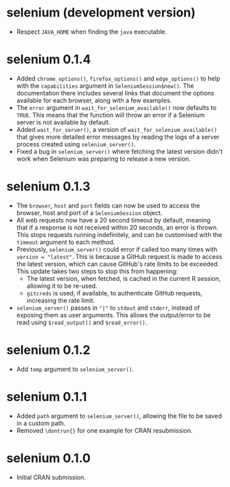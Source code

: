 # selenium (development version)

- Respect `JAVA_HOME` when finding the `java` executable.

# selenium 0.1.4

- Added `chrome_options()`, `firefox_options()` and `edge_options()` to help
  with the `capabilities` argument in `SeleniumSession$new()`. The documentation
  there includes several links that document the options available for each
  browser, along with a few examples.
- The `error` argument in `wait_for_selenium_available()` now defaults to
  `TRUE`. This means that the function will throw an error if a Selenium server
  is not available by default.
- Added `wait_for_server()`, a version of `wait_for_selenium_available()` that
  gives more detailed error messages by reading the logs of a server process
  created using `selenium_server()`.
- Fixed a bug in `selenium_server()` where fetching the latest version
  didn't work when Selenium was preparing to release a new version.

# selenium 0.1.3

- The `browser`, `host` and `port` fields can now be used to access the browser,
  host and port of a `SeleniumSession` object.
- All web requests now have a 20 second timeout by default, meaning that if a
  response is not received within 20 seconds, an error is thrown. This stops
  requests running indefinitely, and can be customised with the `timeout`
  argument to each method.
- Previously, `selenium_server()` could error if called too many times with
  `version = "latest"`. This is because a GitHub request is made to access
  the latest version, which can cause GitHub's rate limits to be exceeded.
  This update takes two steps to stop this from happening:
  - The latest version, when fetched, is cached in the current R session,
    allowing it to be re-used.
  - `gitcreds` is used, if available, to authenticate GitHub requests,
    increasing the rate limit.
- `selenium_server()` passes in `"|"` to `stdout` and `stderr`, instead of
  exposing them as user arguments. This allows the output/error to be read
  using `$read_output()` and `$read_error()`.

# selenium 0.1.2

- Add `temp` argument to `selenium_server()`.

# selenium 0.1.1

- Added `path` argument to `selenium_server()`, allowing the file to be
  saved in a custom path.
- Removed `\dontrun{}` for one example for CRAN resubmission.

# selenium 0.1.0

- Initial CRAN submission.

